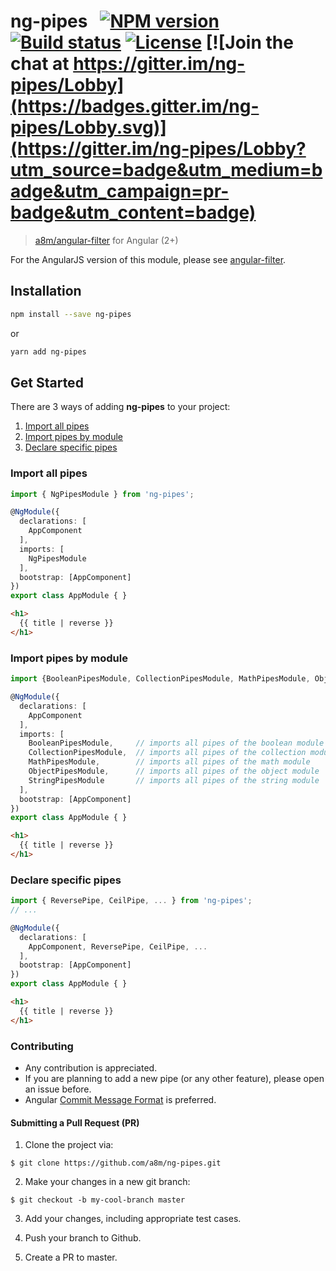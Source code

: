 # ng-pipes &nbsp; [![NPM version][npm-image]][npm-url] [![Build status][travis-image]][travis-url] [![License][license-image]][license-url] [![Join the chat at https://gitter.im/ng-pipes/Lobby](https://badges.gitter.im/ng-pipes/Lobby.svg)](https://gitter.im/ng-pipes/Lobby?utm_source=badge&utm_medium=badge&utm_campaign=pr-badge&utm_content=badge)
> [a8m/angular-filter](https://github.com/a8m/angular-filter) for Angular (2+)

For the AngularJS version of this module, please see [angular-filter](https://github.com/a8m/angular-filter).


Installation
------------

```sh
npm install --save ng-pipes
```

or

```sh
yarn add ng-pipes
```

Get Started
------------
There are 3 ways of adding __ng-pipes__ to your project:
  1. [Import all pipes](#all)
  2. [Import pipes by module](#mod)
  3. [Declare specific pipes](#spe)

### <a name="all"></a> Import all pipes

```ts
import { NgPipesModule } from 'ng-pipes';

@NgModule({
  declarations: [
    AppComponent
  ],
  imports: [
    NgPipesModule
  ],
  bootstrap: [AppComponent]
})
export class AppModule { }
```

```html
<h1>
  {{ title | reverse }}
</h1>
```

### <a name="mod"></a> Import pipes by module
```ts
import {BooleanPipesModule, CollectionPipesModule, MathPipesModule, ObjectPipesModule, StringPipesModule} from 'ng-pipes';

@NgModule({
  declarations: [
    AppComponent
  ],
  imports: [
    BooleanPipesModule,     // imports all pipes of the boolean module
    CollectionPipesModule,  // imports all pipes of the collection module
    MathPipesModule,        // imports all pipes of the math module
    ObjectPipesModule,      // imports all pipes of the object module
    StringPipesModule       // imports all pipes of the string module
  ],
  bootstrap: [AppComponent]
})
export class AppModule { }
```

```html
<h1>
  {{ title | reverse }}
</h1>
```

### <a name="spe"></a> Declare specific pipes 
```ts
import { ReversePipe, CeilPipe, ... } from 'ng-pipes';
// ...

@NgModule({
  declarations: [
    AppComponent, ReversePipe, CeilPipe, ...
  ],
  bootstrap: [AppComponent]
})
export class AppModule { }
```

```html
<h1>
  {{ title | reverse }}
</h1>
```

### Contributing
- Any contribution is appreciated.
- If you are planning to add a new pipe (or any other feature), please open an issue before.
- Angular [Commit Message Format](https://github.com/angular/angular/blob/master/CONTRIBUTING.md#commit) is preferred.

#### Submitting a Pull Request (PR)
1. Clone the project via:
  ```
  $ git clone https://github.com/a8m/ng-pipes.git
  ```
  
2. Make your changes in a new git branch:
  ```
  $ git checkout -b my-cool-branch master
  ```
  
3. Add your changes, including appropriate test cases.

4. Push your branch to Github.

5. Create a PR to master.





[npm-image]: https://img.shields.io/npm/v/ng-pipes.svg?style=flat-square
[npm-url]: https://npmjs.org/package/ng-pipes
[travis-image]: https://img.shields.io/travis/a8m/ng-pipes.svg?style=flat-square
[travis-url]: https://travis-ci.org/a8m/ng-pipes
[license-image]: http://img.shields.io/npm/l/ng-pipes.svg?style=flat-square
[license-url]: LICENSE
